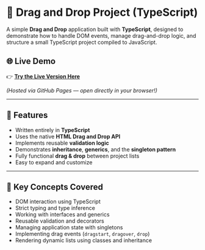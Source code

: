 # 🧩 Drag and Drop Project (TypeScript)

A simple **Drag and Drop** application built with **TypeScript**, designed to demonstrate how to handle DOM events, manage drag-and-drop logic, and structure a small TypeScript project compiled to JavaScript.

## 🌐 Live Demo

👉 [**Try the Live Version Here**](https://ktsaneff.github.io/drag-and-drop-ts/)  

*(Hosted via GitHub Pages — open directly in your browser!)*

---

## 🚀 Features

- Written entirely in **TypeScript**
- Uses the native **HTML Drag and Drop API**
- Implements reusable **validation logic**
- Demonstrates **inheritance**, **generics**, and the **singleton pattern**
- Fully functional **drag & drop** between project lists
- Easy to expand and customize

---

## 🧠 Key Concepts Covered

- DOM interaction using TypeScript
- Strict typing and type inference
- Working with interfaces and generics
- Reusable validation and decorators
- Managing application state with singletons
- Implementing drag events (`dragstart`, `dragover`, `drop`)
- Rendering dynamic lists using classes and inheritance